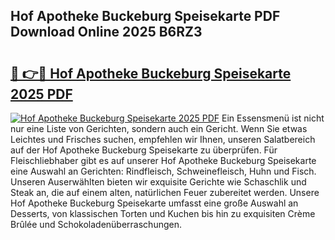 ## Hof Apotheke Buckeburg Speisekarte PDF Download Online 2025 B6RZ3

# <h2><a href="http://gcctw1.nevu.top/?p=Hof+Apotheke+Buckeburg+Speisekarte">🔗 👉🔴 Hof Apotheke Buckeburg Speisekarte 2025 PDF</a></h2>

[![Hof Apotheke Buckeburg Speisekarte 2025 PDF](https://i.imgur.com/dBaPXMq.png)](http://gcctw1.nevu.top/?p=Hof+Apotheke+Buckeburg+Speisekarte)
Ein Essensmenü ist nicht nur eine Liste von Gerichten, sondern auch ein Gericht. Wenn Sie etwas Leichtes und Frisches suchen, empfehlen wir Ihnen, unseren Salatbereich auf der Hof Apotheke Buckeburg Speisekarte zu überprüfen. Für Fleischliebhaber gibt es auf unserer Hof Apotheke Buckeburg Speisekarte eine Auswahl an Gerichten: Rindfleisch, Schweinefleisch, Huhn und Fisch. Unseren Auserwählten bieten wir exquisite Gerichte wie Schaschlik und Steak an, die auf einem alten, natürlichen Feuer zubereitet werden. Unsere Hof Apotheke Buckeburg Speisekarte umfasst eine große Auswahl an Desserts, von klassischen Torten und Kuchen bis hin zu exquisiten Crème Brûlée und Schokoladenüberraschungen.

